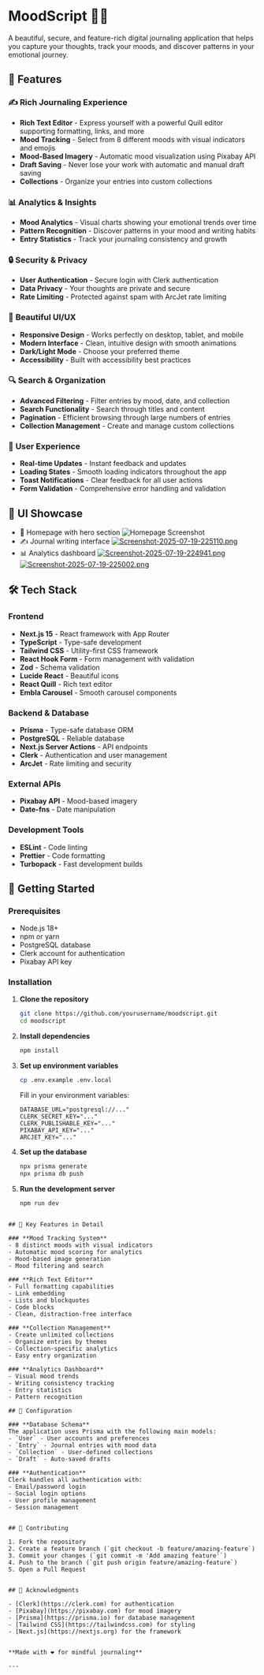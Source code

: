 # MoodScript 📝✨

A beautiful, secure, and feature-rich digital journaling application that helps you capture your thoughts, track your moods, and discover patterns in your emotional journey.

## 🌟 Features

### ✍️ **Rich Journaling Experience**
- **Rich Text Editor** - Express yourself with a powerful Quill editor supporting formatting, links, and more
- **Mood Tracking** - Select from 8 different moods with visual indicators and emojis
- **Mood-Based Imagery** - Automatic mood visualization using Pixabay API
- **Draft Saving** - Never lose your work with automatic and manual draft saving
- **Collections** - Organize your entries into custom collections

### 📊 **Analytics & Insights**
- **Mood Analytics** - Visual charts showing your emotional trends over time
- **Pattern Recognition** - Discover patterns in your mood and writing habits
- **Entry Statistics** - Track your journaling consistency and growth

### 🔒 **Security & Privacy**
- **User Authentication** - Secure login with Clerk authentication
- **Data Privacy** - Your thoughts are private and secure
- **Rate Limiting** - Protected against spam with ArcJet rate limiting

### 🎨 **Beautiful UI/UX**
- **Responsive Design** - Works perfectly on desktop, tablet, and mobile
- **Modern Interface** - Clean, intuitive design with smooth animations
- **Dark/Light Mode** - Choose your preferred theme
- **Accessibility** - Built with accessibility best practices

### 🔍 **Search & Organization**
- **Advanced Filtering** - Filter entries by mood, date, and collection
- **Search Functionality** - Search through titles and content
- **Pagination** - Efficient browsing through large numbers of entries
- **Collection Management** - Create and manage custom collections

### 📱 **User Experience**
- **Real-time Updates** - Instant feedback and updates
- **Loading States** - Smooth loading indicators throughout the app
- **Toast Notifications** - Clear feedback for all user actions
- **Form Validation** - Comprehensive error handling and validation


## 🎨 UI Showcase
- 📱 Homepage with hero section
![Homepage Screenshot](https://i.postimg.cc/Th8TfTgN/Screenshot-2025-07-19-224819.png)
- ✍️ Journal writing interface
[![Screenshot-2025-07-19-225110.png](https://i.postimg.cc/DZqr6MZg/Screenshot-2025-07-19-225110.png)](https://postimg.cc/5Y2QNp8Y)
- 📊 Analytics dashboard
[![Screenshot-2025-07-19-224941.png](https://i.postimg.cc/RCKspg82/Screenshot-2025-07-19-224941.png)](https://postimg.cc/RqCLNLvT)
[![Screenshot-2025-07-19-225002.png](https://i.postimg.cc/0QgGps8j/Screenshot-2025-07-19-225002.png)](https://postimg.cc/Ty9W6B5v)


## 🛠️ Tech Stack

### **Frontend**
- **Next.js 15** - React framework with App Router
- **TypeScript** - Type-safe development
- **Tailwind CSS** - Utility-first CSS framework
- **React Hook Form** - Form management with validation
- **Zod** - Schema validation
- **Lucide React** - Beautiful icons
- **React Quill** - Rich text editor
- **Embla Carousel** - Smooth carousel components

### **Backend & Database**
- **Prisma** - Type-safe database ORM
- **PostgreSQL** - Reliable database
- **Next.js Server Actions** - API endpoints
- **Clerk** - Authentication and user management
- **ArcJet** - Rate limiting and security

### **External APIs**
- **Pixabay API** - Mood-based imagery
- **Date-fns** - Date manipulation

### **Development Tools**
- **ESLint** - Code linting
- **Prettier** - Code formatting
- **Turbopack** - Fast development builds

## 🚀 Getting Started

### Prerequisites
- Node.js 18+ 
- npm or yarn
- PostgreSQL database
- Clerk account for authentication
- Pixabay API key

### Installation

1. **Clone the repository**
   ```bash
   git clone https://github.com/yourusername/moodscript.git
   cd moodscript
   ```

2. **Install dependencies**
   ```bash
   npm install
   ```

3. **Set up environment variables**
   ```bash
   cp .env.example .env.local
   ```
   
   Fill in your environment variables:
   ```env
   DATABASE_URL="postgresql://..."
   CLERK_SECRET_KEY="..."
   CLERK_PUBLISHABLE_KEY="..."
   PIXABAY_API_KEY="..."
   ARCJET_KEY="..."
   ```

4. **Set up the database**
   ```bash
   npx prisma generate
   npx prisma db push
   ```

5. **Run the development server**
   ```bash
   npm run dev
   ```
```

## 🎯 Key Features in Detail

### **Mood Tracking System**
- 8 distinct moods with visual indicators
- Automatic mood scoring for analytics
- Mood-based image generation
- Mood filtering and search

### **Rich Text Editor**
- Full formatting capabilities
- Link embedding
- Lists and blockquotes
- Code blocks
- Clean, distraction-free interface

### **Collection Management**
- Create unlimited collections
- Organize entries by themes
- Collection-specific analytics
- Easy entry organization

### **Analytics Dashboard**
- Visual mood trends
- Writing consistency tracking
- Entry statistics
- Pattern recognition

## 🔧 Configuration

### **Database Schema**
The application uses Prisma with the following main models:
- `User` - User accounts and preferences
- `Entry` - Journal entries with mood data
- `Collection` - User-defined collections
- `Draft` - Auto-saved drafts

### **Authentication**
Clerk handles all authentication with:
- Email/password login
- Social login options
- User profile management
- Session management


## 🤝 Contributing

1. Fork the repository
2. Create a feature branch (`git checkout -b feature/amazing-feature`)
3. Commit your changes (`git commit -m 'Add amazing feature'`)
4. Push to the branch (`git push origin feature/amazing-feature`)
5. Open a Pull Request


## 🙏 Acknowledgments

- [Clerk](https://clerk.com) for authentication
- [Pixabay](https://pixabay.com) for mood imagery
- [Prisma](https://prisma.io) for database management
- [Tailwind CSS](https://tailwindcss.com) for styling
- [Next.js](https://nextjs.org) for the framework


**Made with ❤️ for mindful journaling**

---


